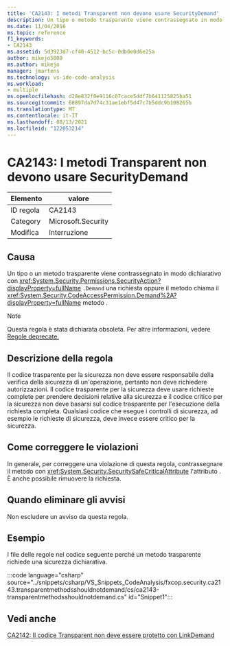 ```yaml
---
title: 'CA2143: I metodi Transparent non devono usare SecurityDemand'
description: Un tipo o metodo trasparente viene contrassegnato in modo dichiarativo con una richiesta System.Security.Permissions.SecurityAction.Demand oppure il metodo chiama il metodo System.Security.CodeAccessPermission.Demand.
ms.date: 11/04/2016
ms.topic: reference
f1_keywords:
- CA2143
ms.assetid: 5d3923d7-cf40-4512-bc5c-0db0e0d6e25a
author: mikejo5000
ms.author: mikejo
manager: jmartens
ms.technology: vs-ide-code-analysis
ms.workload:
- multiple
ms.openlocfilehash: d28e832f0e9116c07cace5ddf7b641125825ba51
ms.sourcegitcommit: 68897da7d74c31ae1ebf5d47c7b5ddc9b108265b
ms.translationtype: MT
ms.contentlocale: it-IT
ms.lasthandoff: 08/13/2021
ms.locfileid: "122053214"
---
```

# <a name="ca2143-transparent-methods-should-not-use-security-demands"></a>CA2143: I metodi Transparent non devono usare SecurityDemand

|Elemento|valore|
|-|-|
|ID regola|CA2143|
|Category|Microsoft.Security|
|Modifica|Interruzione|

## <a name="cause"></a>Causa
Un tipo o un metodo trasparente viene contrassegnato in modo dichiarativo con <xref:System.Security.Permissions.SecurityAction?displayProperty=fullName> `.Demand` una richiesta oppure il metodo chiama il <xref:System.Security.CodeAccessPermission.Demand%2A?displayProperty=fullName> metodo .

> [!NOTE]
> Questa regola è stata dichiarata obsoleta. Per altre informazioni, vedere [Regole deprecate.](fxcop-unported-deprecated-rules.md)

## <a name="rule-description"></a>Descrizione della regola
Il codice trasparente per la sicurezza non deve essere responsabile della verifica della sicurezza di un'operazione, pertanto non deve richiedere autorizzazioni. Il codice trasparente per la sicurezza deve usare richieste complete per prendere decisioni relative alla sicurezza e il codice critico per la sicurezza non deve basarsi sul codice trasparente per l'esecuzione della richiesta completa. Qualsiasi codice che esegue i controlli di sicurezza, ad esempio le richieste di sicurezza, deve invece essere critico per la sicurezza.

## <a name="how-to-fix-violations"></a>Come correggere le violazioni
In generale, per correggere una violazione di questa regola, contrassegnare il metodo con <xref:System.Security.SecuritySafeCriticalAttribute> l'attributo . È anche possibile rimuovere la richiesta.

## <a name="when-to-suppress-warnings"></a>Quando eliminare gli avvisi
Non escludere un avviso da questa regola.

## <a name="example"></a>Esempio
I file delle regole nel codice seguente perché un metodo trasparente richiede una sicurezza dichiarativa.

:::code language="csharp" source="../snippets/csharp/VS_Snippets_CodeAnalysis/fxcop.security.ca2143.transparentmethodsshouldnotdemand/cs/ca2143-transparentmethodsshouldnotdemand.cs" id="Snippet1":::

## <a name="see-also"></a>Vedi anche
[CA2142: Il codice Transparent non deve essere protetto con LinkDemand](../code-quality/ca2142.md)
